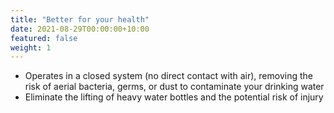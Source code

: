 ```yaml
---
title: "Better for your health"
date: 2021-08-29T00:00:00+10:00
featured: false
weight: 1
---
```


- Operates in a closed system (no direct contact with air), removing the risk of aerial bacteria, germs, or dust to contaminate your drinking water
- Eliminate the lifting of heavy water bottles and the potential risk of injury